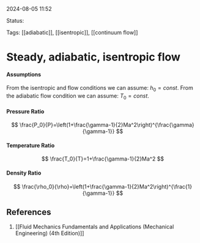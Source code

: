 2024-08-05 11:52

Status:

Tags: [[adiabatic]], [[isentropic]], [[continuum flow]]

# Steady, adiabatic, isentropic flow
#### Assumptions
From the isentropic and  flow conditions we can assume:
	$h_0 = const.$
From the adiabatic flow condition we can assume:
	$T_0 = const.$
#### Pressure Ratio
$$
\frac{P_0}{P}=\left(1+\frac{\gamma-1}{2}Ma^2\right)^{\frac{\gamma}{\gamma-1}}
$$
#### Temperature Ratio
$$
\frac{T_0}{T}=1+\frac{\gamma-1}{2}Ma^2
$$
#### Density Ratio
$$
\frac{\rho_0}{\rho}=\left(1+\frac{\gamma-1}{2}Ma^2\right)^{\frac{1}{\gamma-1}}
$$
## References
1. [[Fluid Mechanics Fundamentals and Applications (Mechanical Engineering) (4th Edition)]]